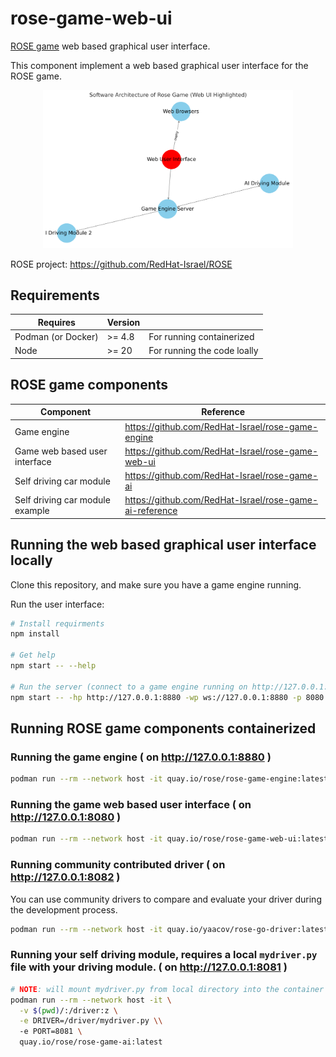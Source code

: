 # rose-game-web-ui
[ROSE game](https://github.com/RedHat-Israel/ROSE) web based graphical user interface.

This component implement a web based graphical user interface for the ROSE game.

<p align="center">
  <img src="web-ui.png" alt="rose game components diagram" width="400"/>
</p>

ROSE project: https://github.com/RedHat-Israel/ROSE

## Requirements

 Requires | Version | |
----------|---------| ---- |
 Podman (or Docker) | >= 4.8 | For running containerized |
 Node   | >= 20  | For running the code loally |

## ROSE game components

Component | Reference |
----------|-----------|
Game engine | https://github.com/RedHat-Israel/rose-game-engine |
Game web based user interface | https://github.com/RedHat-Israel/rose-game-web-ui |
Self driving car module | https://github.com/RedHat-Israel/rose-game-ai |
Self driving car module example | https://github.com/RedHat-Israel/rose-game-ai-reference |

## Running the web based graphical user interface locally

Clone this repository, and make sure you have a game engine running.

Run the user interface:

```bash
# Install requirments
npm install

# Get help
npm start -- --help

# Run the server (connect to a game engine running on http://127.0.0.1:8880)
npm start -- -hp http://127.0.0.1:8880 -wp ws://127.0.0.1:8880 -p 8080
```

## Running ROSE game components containerized

### Running the game engine ( on http://127.0.0.1:8880 )

``` bash
podman run --rm --network host -it quay.io/rose/rose-game-engine:latest
```

### Running the game web based user interface ( on http://127.0.0.1:8080 )

``` bash
podman run --rm --network host -it quay.io/rose/rose-game-web-ui:latest
```

### Running community contributed driver ( on http://127.0.0.1:8082 )

You can use community drivers to compare and evaluate your driver during the development process.

``` bash
podman run --rm --network host -it quay.io/yaacov/rose-go-driver:latest --port 8082
```

### Running your self driving module, requires a local `mydriver.py` file with your driving module. ( on http://127.0.0.1:8081 )

``` bash
# NOTE: will mount mydriver.py from local directory into the container file system
podman run --rm --network host -it \
  -v $(pwd)/:/driver:z \
  -e DRIVER=/driver/mydriver.py \\
  -e PORT=8081 \
  quay.io/rose/rose-game-ai:latest
```
